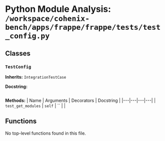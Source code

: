 # Python Module Analysis: `/workspace/cohenix-bench/apps/frappe/frappe/tests/test_config.py`

## Classes

### `TestConfig`
**Inherits:** `IntegrationTestCase`


**Docstring:**
```

```

**Methods:**
| Name | Arguments | Decorators | Docstring |
|---|---|---|---|
| `test_get_modules` | `self` | `` |  |





## Functions

No top-level functions found in this file.
